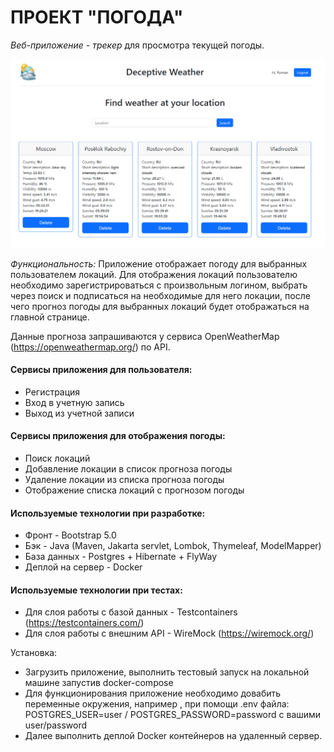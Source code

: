 # ПРОЕКТ "ПОГОДА"

_Веб-приложение - трекер_ для просмотра текущей погоды.

![Screenshot_38.png](assets/Screenshot_38.png)

_Функциональность:_
Приложение отображает погоду для выбранных пользователем локаций.
Для отображения локаций пользователю необходимо зарегистрироваться с произвольным логином, выбрать через поиск и подписаться на необходимые для него локации, после чего прогноз погоды для выбранных локаций будет отображаться на главной странице.

Данные прогноза запрашиваются у сервиса OpenWeatherMap (https://openweathermap.org/) по API.

#### Сервисы приложения для пользователя:
* Регистрация
* Вход в учетную запись
* Выход из учетной записи

#### Сервисы приложения для отображения погоды:
* Поиск локаций
* Добавление локации в список прогноза погоды
* Удаление локации из списка прогноза погоды
* Отображение списка локаций с прогнозом погоды

#### Используемые технологии при разработке:
* Фронт - Bootstrap 5.0
* Бэк - Java (Maven, Jakarta servlet, Lombok, Thymeleaf, ModelMapper)
* База данных - Postgres + Hibernate + FlyWay
* Деплой на сервер - Docker

#### Используемые технологии при тестах:
* Для слоя работы с базой данных - Testcontainers (https://testcontainers.com/)
* Для слоя работы с внешним API - WireMock (https://wiremock.org/)

Установка:
* Загрузить приложение, выполнить тестовый запуск на локальной машине запустив docker-compose
* Для функционирования приложение необходимо довабить переменные окружения, например , при помощи .env файла: 
   POSTGRES_USER=user / POSTGRES_PASSWORD=password с вашими user/password
* Далее выполнить деплой Docker контейнеров на удаленный сервер.



